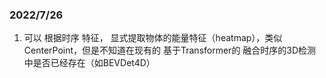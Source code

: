 ### 2022/7/26

1. 可以 根据时序 特征， 显式提取物体的能量特征（heatmap），类似CenterPoint，但是不知道在现有的 基于Transformer的 融合时序的3D检测中是否已经存在（如BEVDet4D）


